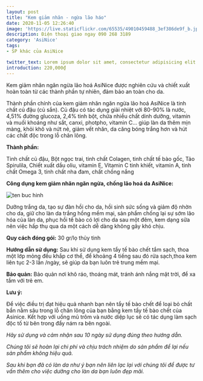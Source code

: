 ```yaml
---
layout: post
title: "Kem giảm nhăn - ngừa lão háo"
date: 2020-11-05 12:26:40
image: 'https://live.staticflickr.com/65535/49010459488_3ef386de9f_b.jpg'
description: Điện thoại giao ngay 090 268 3189
category: 'AsiNice'
tags:
- SP khác của AsiNice

twitter_text: Lorem ipsum dolor sit amet, consectetur adipisicing elit.
introduction: 220,000₫
---
```


Kem giảm nhăn ngăn ngừa lão hoá AsiNice được nghiên cứu và chiết xuất hoàn toàn từ các thành phần tự nhiên, đảm bảo an toàn cho da.

Thành phần chính của kem giảm nhăn ngăn ngừa lão hoá AsiNice là tinh chất củ đậu (củ sắn). Củ đậu có tác dụng giải nhiệt với 80-90% là nước, 4,51% đường glucoza, 2,4% tinh bột, chứa nhiều chất dinh dưỡng, vitamin và muối khoáng như sắt, canxi, photpho, vitamin C… giúp làn da thêm mịn màng, khỏi khô và nứt nẻ, giảm vết nhăn, da căng bóng trắng hơn và hút các chất độc trong lỗ chân lông.

**Thành phần:**

Tinh chất củ đậu, Bột ngọc trai, tinh chất Colagen, tinh chất tế bào gốc, Tảo Spirulila, Chiết xuất dầu oliu, vitamin E, Vitamin C tinh khiết, vitamin A, tinh chất Omega 3, tinh chất nha đam, chất chống nắng

**Công dụng kem giảm nhăn ngăn ngừa, chống lão hoá da AsiNice:**

![ten buc hinh](https://live.staticflickr.com/65535/49010459433_84c51ca9e5_b.jpg "ten buc hinh")

Dưỡng trắng da, tạo sự đàn hồi cho da, hồi sinh sức sống và giảm độ nhờn cho da, giữ cho làn da trắng hồng mềm mại, sản phẩm chống lại sự sớm lão hóa của làn da, phục hồi tế bào có lợi cho da sau một đêm, kem dạng sữa nên việc hấp thụ qua da một cách dễ dàng không gây khó chịu.

**Quy cách đóng gói:** 30 gr/lọ thủy tinh

**Hướng dẫn sử dụng:** Sau khi sử dụng kem tẩy tế bào chết tắm sạch, thoa một lớp mỏng đều khắp cơ thể, để khoảng 4 tiếng sau đó rửa sạch,thoa kem liên tục 2-3 lần /ngày, sẽ giúp da bạn luôn trẻ trung mềm mại.

**Bảo quản:** Bảo quản nơi khô ráo, thoáng mát, tránh ánh nắng mặt trời, để xa tầm với trẻ em.

**Lưu ý:**

Để việc điều trị đạt hiệu quả nhanh bạn nên tẩy tế bào chết để loại bỏ chất bẩn nằm sâu trong lỗ chân lông của bạn bằng kem tẩy tế bào chết của Asinice. Kết hợp với uống mủ trôm và nước diệp lục sẽ có tác dụng làm sạch độc tố từ bên trong đẩy nám ra bên ngoài.

*Hãy sử dụng và cảm nhận sau 10 ngày sử dụng đúng theo hướng dẫn.*

*Chúng tôi sẽ hoàn lại chi phí và chịu trách nhiệm do sản phẩm để lại nếu sản phẩm không hiệu quả.*

*Sau khi bạn đã có làn da như ý bạn nên liên lạc lại với chúng tôi để được tư vấn thêm cho việc dưỡng cho làn da bạn luôn đẹp mãi.*